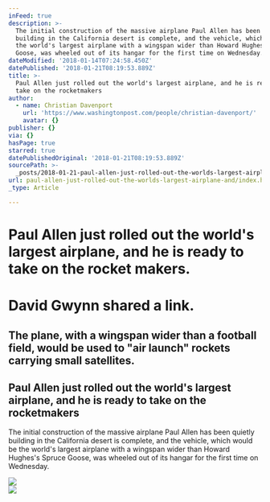 ```yaml
---
inFeed: true
description: >-
  The initial construction of the massive airplane Paul Allen has been quietly
  building in the California desert is complete, and the vehicle, which would be
  the world's largest airplane with a wingspan wider than Howard Hughes's Spruce
  Goose, was wheeled out of its hangar for the first time on Wednesday.
dateModified: '2018-01-14T07:24:58.450Z'
datePublished: '2018-01-21T08:19:53.889Z'
title: >-
  Paul Allen just rolled out the world's largest airplane, and he is ready to
  take on the rocketmakers
author:
  - name: Christian Davenport
    url: 'https://www.washingtonpost.com/people/christian-davenport/'
    avatar: {}
publisher: {}
via: {}
hasPage: true
starred: true
datePublishedOriginal: '2018-01-21T08:19:53.889Z'
sourcePath: >-
  _posts/2018-01-21-paul-allen-just-rolled-out-the-worlds-largest-airplane-and.md
url: paul-allen-just-rolled-out-the-worlds-largest-airplane-and/index.html
_type: Article

---
```

# Paul Allen just rolled out the world's largest airplane, and he is ready to take on the rocket makers.

# David Gwynn shared a link.

## The plane, with a wingspan wider than a football field, would be used to "air launch" rockets carrying small satellites.

<article style=""><h1>Paul Allen just rolled out the world's largest airplane, and he is ready to take on the rocketmakers</h1><p>The initial construction of the massive airplane Paul Allen has been quietly building in the California desert is complete, and the vehicle, which would be the world's largest airplane with a wingspan wider than Howard Hughes's Spruce Goose, was wheeled out of its hangar for the first time on Wednesday.</p><img src="https://www.washingtonpost.com/pbox.php?url=http://www.washingtonpost.com/blogs/the-switch/files/2017/05/Stratolaunch.png&amp;w=1484&amp;op=resize&amp;opt=1&amp;filter=antialias&amp;t=20170517" /></article>

<article style=""><img src="https://external.xx.fbcdn.net/safe_image.php?d=AQAQ-fsVdnoejFAk&amp;w=720&amp;h=720&amp;url=https%3A%2F%2Fimages.washingtonpost.com%2F%3Furl%3Dhttp%253A%252F%252Fimg.washingtonpost.com%252Fblogs%252Fthe-switch%252Ffiles%252F2017%252F05%252FStratolaunch.png%26w%3D1484%26op%3Dresize%26opt%3D1%26filter%3Dantialias&amp;cfs=1&amp;_nc_hash=AQCPUCFf3LVcde9k" /></article>